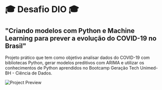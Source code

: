 # 🎓 Desafio DIO 🎓
## "Criando modelos com Python e Machine Learning para prever a evolução do COVID-19 no Brasil"

Projeto prático que tem como objetivo analisar dados do COVID-19 com bibliotecas Python, gerar modelos preditivos com ARIMA e utilizar os conhecimentos de Python aprendidos no Bootcamp Geração Tech Unimed-BH - Ciência de Dados.

![Project Preview](https://i.imgur.com/0gS23UU.png "Project Preview")